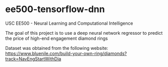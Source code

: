 # ee500-tensorflow-dnn
USC EE500 - Neural Learning and Computational Intelligence

The goal of this project is to use a deep neural network regressor to predict the price of high-end engagement diamond rings

Dataset was obtained from the following website: https://www.bluenile.com/build-your-own-ring/diamonds?track=NavEngStartWithDia
